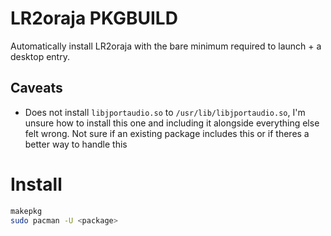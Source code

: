 # LR2oraja PKGBUILD

Automatically install LR2oraja with the bare minimum required to launch + a desktop entry. 

## Caveats

- Does not install `libjportaudio.so` to `/usr/lib/libjportaudio.so`, I'm unsure how to install this one and including it alongside everything else felt wrong. Not sure if an existing package includes this or if theres a better way to handle this 

# Install

```sh
makepkg
sudo pacman -U <package>
```
